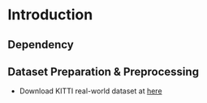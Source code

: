 # Introduction
## Dependency
## Dataset Preparation & Preprocessing
- Download KITTI real-world dataset at [here](https://www.cvlibs.net/datasets/kitti/)



